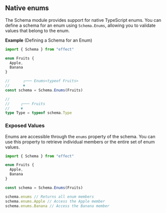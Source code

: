## Native enums

The Schema module provides support for native TypeScript enums. You can define a schema for an enum using `Schema.Enums`, allowing you to validate values that belong to the enum.

**Example** (Defining a Schema for an Enum)

```ts twoslash
import { Schema } from "effect"

enum Fruits {
  Apple,
  Banana
}

//      ┌─── Enums<typeof Fruits>
//      ▼
const schema = Schema.Enums(Fruits)

//
//     ┌─── Fruits
//     ▼
type Type = typeof schema.Type
```

### Exposed Values

Enums are accessible through the `enums` property of the schema. You can use this property to retrieve individual members or the entire set of enum values.

```ts twoslash
import { Schema } from "effect"

enum Fruits {
  Apple,
  Banana
}

const schema = Schema.Enums(Fruits)

schema.enums // Returns all enum members
schema.enums.Apple // Access the Apple member
schema.enums.Banana // Access the Banana member
```
